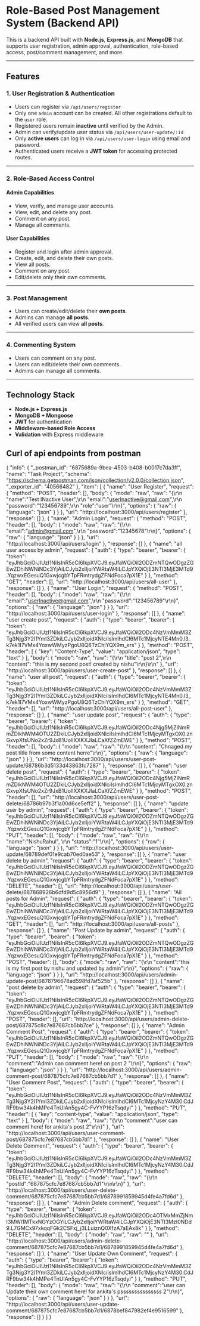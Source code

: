 #  Role-Based Post Management System (Backend API)

This is a backend API built with **Node.js**, **Express.js**, and **MongoDB** that supports user registration, admin approval, authentication, role-based access, post/comment management, and more.

---

##  Features

### 1. User Registration & Authentication

- Users can register via `/api/users/register`
- Only one `admin` account can be created. All other registrations default to the `user` role.
- Registered users remain **inactive** until verified by the Admin.
- Admin can verify/update user status via `/api/users/user-update/:id`
- Only **active users** can log in via `/api/users/user-login` using email and password.
- Authenticated users receive a **JWT token** for accessing protected routes.

---

### 2. Role-Based Access Control

####  Admin Capabilities
- View, verify, and manage user accounts.
- View, edit, and delete any post.
- Comment on any post.
- Manage all comments.

####  User Capabilities
- Register and login after admin approval.
- Create, edit, and delete their own posts.
- View all posts.
- Comment on any post.
- Edit/delete only their own comments.

---

### 3. Post Management

- Users can create/edit/delete their **own posts**.
- Admins can manage **all posts**.
- All verified users can view **all posts**.

---

### 4. Commenting System

- Users can comment on any post.
- Users can edit/delete their own comments.
- Admins can manage all comments.

---

## Technology Stack

- **Node.js + Express.js**
- **MongoDB + Mongoose**
- **JWT** for authentication
- **Middleware-based Role Access**
- **Validation** with Express middleware

## Curl of api endpoints from postman 

{
	"info": {
		"_postman_id": "6875689a-9bea-4503-b408-b0017c7da3ff",
		"name": "Task Project",
		"schema": "https://schema.getpostman.com/json/collection/v2.0.0/collection.json",
		"_exporter_id": "40566482"
	},
	"item": [
		{
			"name": "User Register",
			"request": {
				"method": "POST",
				"header": [],
				"body": {
					"mode": "raw",
					"raw": "{\r\n    \"name\":\"Test INactive User\",\r\n    \"email\":\"userInactive@gmail.com\",\r\n    \"password\":\"123456789\",\r\n    \"role\":\"user\"\r\n}",
					"options": {
						"raw": {
							"language": "json"
						}
					}
				},
				"url": "http://localhost:3000/api/users/register"
			},
			"response": []
		},
		{
			"name": "Admin Login",
			"request": {
				"method": "POST",
				"header": [],
				"body": {
					"mode": "raw",
					"raw": "{\r\n    \"email\":\"admin@gmail.com\",\r\n    \"password\":\"12345678\"\r\n}",
					"options": {
						"raw": {
							"language": "json"
						}
					}
				},
				"url": "http://localhost:3000/api/users/login"
			},
			"response": []
		},
		{
			"name": "all user access by admin",
			"request": {
				"auth": {
					"type": "bearer",
					"bearer": {
						"token": "eyJhbGciOiJIUzI1NiIsInR5cCI6IkpXVCJ9.eyJfaWQiOiI2ODZmNTQwODgzZGEwZDhiNWNiNDc3YjAiLCJyb2xlIjoiYWRtaW4iLCJpYXQiOjE3NTI3MjE3MTd9.YqzwxEGesuQ1GxwjcgbYTpFRmtrydgZFNdFoca7pX1E"
					}
				},
				"method": "GET",
				"header": [],
				"url": "http://localhost:3000/api/users/all-user"
			},
			"response": []
		},
		{
			"name": "User Login",
			"request": {
				"method": "POST",
				"header": [],
				"body": {
					"mode": "raw",
					"raw": "{\r\n    \"email\":\"userInactive@gmail.com\",\r\n    \"password\":\"123456789\"\r\n}",
					"options": {
						"raw": {
							"language": "json"
						}
					}
				},
				"url": "http://localhost:3000/api/users/user-login"
			},
			"response": []
		},
		{
			"name": "user create post",
			"request": {
				"auth": {
					"type": "bearer",
					"bearer": {
						"token": "eyJhbGciOiJIUzI1NiIsInR5cCI6IkpXVCJ9.eyJfaWQiOiI2ODc4NzVmMmM3ZTg3Njg3Y2I1YmI3ZDkiLCJyb2xlIjoidXNlciIsImlhdCI6MTc1MjcyNTE4Mn0.l3_k7ek1I7VMx4YoxwWMyzPgoU8Q6TzChiYQX9m_ers"
					}
				},
				"method": "POST",
				"header": [
					{
						"key": "Content-Type",
						"value": "application/json",
						"type": "text"
					}
				],
				"body": {
					"mode": "raw",
					"raw": "{\r\n  \"title\": \"post 2\",\r\n  \"content\": \"this is my second post! created by nishu\"\r\n}\r\n"
				},
				"url": "http://localhost:3000/api/users/user-create-post"
			},
			"response": []
		},
		{
			"name": "user all post",
			"request": {
				"auth": {
					"type": "bearer",
					"bearer": {
						"token": "eyJhbGciOiJIUzI1NiIsInR5cCI6IkpXVCJ9.eyJfaWQiOiI2ODc4NzVmMmM3ZTg3Njg3Y2I1YmI3ZDkiLCJyb2xlIjoidXNlciIsImlhdCI6MTc1MjcyNTE4Mn0.l3_k7ek1I7VMx4YoxwWMyzPgoU8Q6TzChiYQX9m_ers"
					}
				},
				"method": "GET",
				"header": [],
				"url": "http://localhost:3000/api/users/all-post-user"
			},
			"response": []
		},
		{
			"name": "user update post",
			"request": {
				"auth": {
					"type": "bearer",
					"bearer": {
						"token": "eyJhbGciOiJIUzI1NiIsInR5cCI6IkpXVCJ9.eyJfaWQiOiI2ODc4Njg5MjZiNmRmZDlkNWM4OTU2ZDkiLCJyb2xlIjoidXNlciIsImlhdCI6MTc1MjcyMTgxOX0.znGxvpXfsUNo2xZr9JxB1UolIXXKXJlaLCaXfZZmEWE"
					}
				},
				"method": "POST",
				"header": [],
				"body": {
					"mode": "raw",
					"raw": "{\r\n    \"content\": \"Chnaged my post title from some content herre\"\r\n}",
					"options": {
						"raw": {
							"language": "json"
						}
					}
				},
				"url": "http://localhost:3000/api/users/user-post-update/68786b3d5133d43863fc7287"
			},
			"response": []
		},
		{
			"name": "user delete post",
			"request": {
				"auth": {
					"type": "bearer",
					"bearer": {
						"token": "eyJhbGciOiJIUzI1NiIsInR5cCI6IkpXVCJ9.eyJfaWQiOiI2ODc4Njg5MjZiNmRmZDlkNWM4OTU2ZDkiLCJyb2xlIjoidXNlciIsImlhdCI6MTc1MjcyMTgxOX0.znGxvpXfsUNo2xZr9JxB1UolIXXKXJlaLCaXfZZmEWE"
					}
				},
				"method": "POST",
				"header": [],
				"url": "http://localhost:3000/api/users/user-post-delete/68786b97b3f1a00d6ce5eff2"
			},
			"response": []
		},
		{
			"name": "update user by admin",
			"request": {
				"auth": {
					"type": "bearer",
					"bearer": {
						"token": "eyJhbGciOiJIUzI1NiIsInR5cCI6IkpXVCJ9.eyJfaWQiOiI2ODZmNTQwODgzZGEwZDhiNWNiNDc3YjAiLCJyb2xlIjoiYWRtaW4iLCJpYXQiOjE3NTI3MjE3MTd9.YqzwxEGesuQ1GxwjcgbYTpFRmtrydgZFNdFoca7pX1E"
					}
				},
				"method": "PUT",
				"header": [],
				"body": {
					"mode": "raw",
					"raw": "{\r\n    \"name\":\"NishuRahul\", \r\n    \"status\":\"1\"\r\n}",
					"options": {
						"raw": {
							"language": "json"
						}
					}
				},
				"url": "http://localhost:3000/api/users/user-update/68789def01e9cab70ed0ae53"
			},
			"response": []
		},
		{
			"name": "user delete by admin",
			"request": {
				"auth": {
					"type": "bearer",
					"bearer": {
						"token": "eyJhbGciOiJIUzI1NiIsInR5cCI6IkpXVCJ9.eyJfaWQiOiI2ODZmNTQwODgzZGEwZDhiNWNiNDc3YjAiLCJyb2xlIjoiYWRtaW4iLCJpYXQiOjE3NTI3MjE3MTd9.YqzwxEGesuQ1GxwjcgbYTpFRmtrydgZFNdFoca7pX1E"
					}
				},
				"method": "DELETE",
				"header": [],
				"url": "http://localhost:3000/api/users/user-delete/687868926b6dfd9d5c8956d9"
			},
			"response": []
		},
		{
			"name": "All posts for Admin",
			"request": {
				"auth": {
					"type": "bearer",
					"bearer": {
						"token": "eyJhbGciOiJIUzI1NiIsInR5cCI6IkpXVCJ9.eyJfaWQiOiI2ODZmNTQwODgzZGEwZDhiNWNiNDc3YjAiLCJyb2xlIjoiYWRtaW4iLCJpYXQiOjE3NTI3MjE3MTd9.YqzwxEGesuQ1GxwjcgbYTpFRmtrydgZFNdFoca7pX1E"
					}
				},
				"method": "GET",
				"header": [],
				"url": "http://localhost:3000/api/users/all-posts"
			},
			"response": []
		},
		{
			"name": "Post Update by admin",
			"request": {
				"auth": {
					"type": "bearer",
					"bearer": {
						"token": "eyJhbGciOiJIUzI1NiIsInR5cCI6IkpXVCJ9.eyJfaWQiOiI2ODZmNTQwODgzZGEwZDhiNWNiNDc3YjAiLCJyb2xlIjoiYWRtaW4iLCJpYXQiOjE3NTI3MjE3MTd9.YqzwxEGesuQ1GxwjcgbYTpFRmtrydgZFNdFoca7pX1E"
					}
				},
				"method": "POST",
				"header": [],
				"body": {
					"mode": "raw",
					"raw": "{\r\n    \"content\":\"this is my first post by nishu and updated by admin\"\r\n}",
					"options": {
						"raw": {
							"language": "json"
						}
					}
				},
				"url": "http://localhost:3000/api/users/admin-update-post/6878796678ad598fd7af525b"
			},
			"response": []
		},
		{
			"name": "post delete by admin",
			"request": {
				"auth": {
					"type": "bearer",
					"bearer": {
						"token": "eyJhbGciOiJIUzI1NiIsInR5cCI6IkpXVCJ9.eyJfaWQiOiI2ODZmNTQwODgzZGEwZDhiNWNiNDc3YjAiLCJyb2xlIjoiYWRtaW4iLCJpYXQiOjE3NTI3MjE3MTd9.YqzwxEGesuQ1GxwjcgbYTpFRmtrydgZFNdFoca7pX1E"
					}
				},
				"method": "POST",
				"header": [],
				"url": "http://localhost:3000/api/users/admin-delete-post/687875c8c7e87687cb5bb7ce"
			},
			"response": []
		},
		{
			"name": "Admin Comment Post",
			"request": {
				"auth": {
					"type": "bearer",
					"bearer": {
						"token": "eyJhbGciOiJIUzI1NiIsInR5cCI6IkpXVCJ9.eyJfaWQiOiI2ODZmNTQwODgzZGEwZDhiNWNiNDc3YjAiLCJyb2xlIjoiYWRtaW4iLCJpYXQiOjE3NTI3MjE3MTd9.YqzwxEGesuQ1GxwjcgbYTpFRmtrydgZFNdFoca7pX1E"
					}
				},
				"method": "PUT",
				"header": [],
				"body": {
					"mode": "raw",
					"raw": "{\r\n    \"comment\":\"Admin can comment here! on post 2 \"\r\n}",
					"options": {
						"raw": {
							"language": "json"
						}
					}
				},
				"url": "http://localhost:3000/api/users/admin-comment-post/687875cfc7e87687cb5bb7d1"
			},
			"response": []
		},
		{
			"name": "User Comment Post",
			"request": {
				"auth": {
					"type": "bearer",
					"bearer": {
						"token": "eyJhbGciOiJIUzI1NiIsInR5cCI6IkpXVCJ9.eyJfaWQiOiI2ODc4NzVmMmM3ZTg3Njg3Y2I1YmI3ZDkiLCJyb2xlIjoidXNlciIsImlhdCI6MTc1MjcyNzY4M30.CdJRF9bw34k4hMPe4TnUIAn5gy4C-FvYYP16zTsqdyI"
					}
				},
				"method": "PUT",
				"header": [
					{
						"key": "content-type",
						"value": "application/json",
						"type": "text"
					}
				],
				"body": {
					"mode": "raw",
					"raw": "{\r\n    \"comment\":\"user can comment here! for ankita's post 2\"\r\n}"
				},
				"url": "http://localhost:3000/api/users/user-comment-post/687875cfc7e87687cb5bb7d1"
			},
			"response": []
		},
		{
			"name": "User Delete Comment",
			"request": {
				"auth": {
					"type": "bearer",
					"bearer": {
						"token": "eyJhbGciOiJIUzI1NiIsInR5cCI6IkpXVCJ9.eyJfaWQiOiI2ODc4NzVmMmM3ZTg3Njg3Y2I1YmI3ZDkiLCJyb2xlIjoidXNlciIsImlhdCI6MTc1MjcyNzY4M30.CdJRF9bw34k4hMPe4TnUIAn5gy4C-FvYYP16zTsqdyI"
					}
				},
				"method": "DELETE",
				"header": [],
				"body": {
					"mode": "raw",
					"raw": "{\r\n    \"postId\":\"687875cfc7e87687cb5bb7d1\"\r\n\r\n}"
				},
				"url": "http://localhost:3000/api/users/user-delete-comment/687875cfc7e87687cb5bb7d1/6878991859945d4fe4a7fd6d"
			},
			"response": []
		},
		{
			"name": "Admin Delete comment",
			"request": {
				"auth": {
					"type": "bearer",
					"bearer": {
						"token": "eyJhbGciOiJIUzI1NiIsInR5cCI6IkpXVCJ9.eyJfaWQiOiI2ODc4OTMxMmZjNmI3MWI1MTkxNGYzOGYiLCJyb2xlIjoiYWRtaW4iLCJpYXQiOjE3NTI3MzI0NDd9.L7GMCx97xkqqFGk2CSFxj_j3LLuiznQ0XfzA7aEAx8k"
					}
				},
				"method": "DELETE",
				"header": [],
				"body": {
					"mode": "raw",
					"raw": ""
				},
				"url": "http://localhost:3000/api/users/admin-delete-comment/687875cfc7e87687cb5bb7d1/6878991859945d4fe4a7fd6d"
			},
			"response": []
		},
		{
			"name": "User Update Own Comment",
			"request": {
				"auth": {
					"type": "bearer",
					"bearer": {
						"token": "eyJhbGciOiJIUzI1NiIsInR5cCI6IkpXVCJ9.eyJfaWQiOiI2ODc4NzVmMmM3ZTg3Njg3Y2I1YmI3ZDkiLCJyb2xlIjoidXNlciIsImlhdCI6MTc1MjcyNzY4M30.CdJRF9bw34k4hMPe4TnUIAn5gy4C-FvYYP16zTsqdyI"
					}
				},
				"method": "PUT",
				"header": [],
				"body": {
					"mode": "raw",
					"raw": "{\r\n    \"comment\":\"user can Update their own comment here! for ankita's psssssssssssssss 2\"\r\n}",
					"options": {
						"raw": {
							"language": "json"
						}
					}
				},
				"url": "http://localhost:3000/api/users/user-update-comment/687875cfc7e87687cb5bb7d1/6878bef847982ef4e9516599"
			},
			"response": []
		}
	]
}

